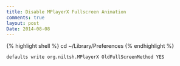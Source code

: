 ```yaml
---
title: Disable MPlayerX Fullscreen Animation
comments: true
layout: post
Date: 2014-08-08
---
```


{% highlight shell %}
cd ~/Library/Preferences
{% endhighlight %}



`defaults write org.niltsh.MPlayerX OldFullScreenMethod YES`